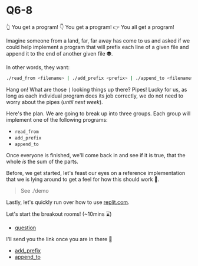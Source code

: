 Q6-8
==========================================

👆 You get a program! 👇 You get a program!
👉 You all get a program!

Imagine someone from a land, far, far away
has come to us and asked if we could help
implement a program that will prefix
each line of a given file and append
it to the end of another given file 👽.

In other words, they want:

```bash
./read_from <filename> | ./add_prefix <prefix> | ./append_to <filename>
```

Hang on! What are those `|` looking things up there? Pipes!
Lucky for us, as long as each individual program does its job
correctly, we do not need to worry about the pipes (_until next week_).

Here's the plan. We are going to break up into
three groups. Each group will implement one of the following programs:
- `read_from`
- `add_prefix`
- `append_to`

Once everyone is finished, we'll come back in and see
if it is true, that the whole _is_ the sum of the parts.

Before, we get started, let's feast our eyes on
a reference implementation that we is lying around
to get a feel for how this should work 👀.

> See ./demo

Lastly, let's quickly run over how to use [replit.com](replit.com).

Let's start the breakout rooms! (~10mins ⌛)

- [question](https://github.com/cameronbourke/comp1521-22t1-h09b/tree/main/08/q6-q8)

I'll send you the link once you are in there 🔗

- [add_prefix](https://replit.com/join/pjmhbyvcpk-cameronbourke1)
- [append_to](https://replit.com/join/fyzngoeeav-cameronbourke1)
